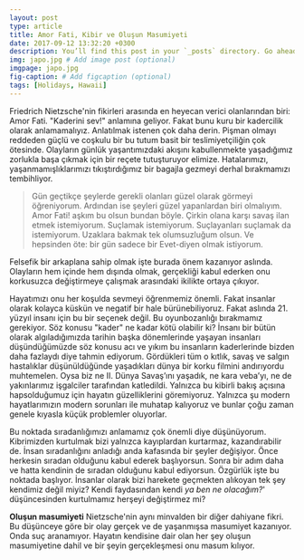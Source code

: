 ```yaml
---
layout: post
type: article
title: Amor Fati, Kibir ve Oluşun Masumiyeti
date: 2017-09-12 13:32:20 +0300
description: You’ll find this post in your `_posts` directory. Go ahead and edit it and re-build the site to see your changes. # Add post description (optional)
img: japo.jpg # Add image post (optional)
imgpage: japo.jpg
fig-caption: # Add figcaption (optional)
tags: [Holidays, Hawaii]
---
```


Friedrich Nietzsche'nin fikirleri arasında en heyecan verici olanlarından biri: Amor Fati. "Kaderini sev!" anlamına geliyor. Fakat bunu kuru bir kadercilik olarak anlamamalıyız. Anlatılmak istenen çok daha derin. Pişman olmayı reddeden güçlü ve coşkulu bir bu tutum basit bir teslimiyetçiliğin çok ötesinde. Olayların günlük yaşantımızdaki akışını kabullenmekte yaşadığımız zorlukla başa çıkmak için bir reçete tutuşturuyor elimize. Hatalarımızı, yaşanmamışlıklarımızı tıkıştırdığımız bir bagajla gezmeyi derhal bırakmamızı tembihliyor.

> Gün geçtikçe şeylerde gerekli olanları güzel olarak görmeyi öğreniyorum. Ardından ise şeyleri güzel yapanlardan biri olmalıyım. Amor Fati! aşkım bu olsun bundan böyle. Çirkin olana karşı savaş ilan etmek istemiyorum. Suçlamak istemiyorum. Suçlayanları suçlamak da istemiyorum. Uzaklara bakmak tek olumsuzluğum olsun. Ve hepsinden öte: bir gün sadece bir Evet-diyen olmak istiyorum.

Felsefik bir arkaplana sahip olmak işte burada önem kazanıyor aslında. Olayların hem içinde hem dışında olmak, gerçekliği kabul ederken onu korkusuzca değiştirmeye çalışmak arasındaki ikilikte ortaya çıkıyor. 

Hayatımızı onu her koşulda sevmeyi öğrenmemiz önemli. Fakat insanlar olarak kolayca küskün ve negatif bir hale bürünebiliyoruz. Fakat aslında 21. yüzyıl insanı için bu bir seçenek değil. Bu oyunbozanlığı bırakmamız gerekiyor. Söz konusu "kader" ne kadar kötü olabilir ki? İnsanı bir bütün olarak algıladığımızda tarihin başka dönemlerinde yaşayan insanları düşündüğümüzde söz konusu acı ve yıkım bu insanların kaderlerinde bizden daha fazlaydı diye tahmin ediyorum. Gördükleri tüm o kıtlık, savaş ve salgın hastalıklar düşünüldüğünde yaşadıkları dünya bir korku filmini andırıyordu muhtemelen. Oysa biz ne II. Dünya Savaş’ını yaşadık, ne kara veba’yı, ne de yakınlarımız işgalciler tarafından katledildi. Yalnızca bu kibirli bakış açısına hapsolduğumuz için hayatın güzelliklerini göremiyoruz. Yalnızca şu modern hayatlarımızın modern sorunları ile muhatap kalıyoruz ve bunlar çoğu zaman genele kıyasla küçük problemler oluyorlar.

Bu noktada sıradanlığımızı anlamamız çok önemli diye düşünüyorum. Kibrimizden kurtulmak bizi yalnızca kayıplardan kurtarmaz, kazandırabilir de. İnsan sıradanlığını anladığı anda kafasında bir şeyler değişiyor. Önce herkesin sıradan olduğunu kabul ederek başlıyorsun. Sonra bir adım daha ve hatta kendinin de sıradan olduğunu kabul ediyorsun. Özgürlük işte bu noktada başlıyor. İnsanlar olarak bizi harekete geçmekten alıkoyan tek şey kendimiz değil miyiz? Kendi faydasından kendi *ya ben ne olacağım?*' düşüncesinden kurtulmamız herşeyi değiştirmez mi?

**Oluşun masumiyeti** Nietzsche'nin aynı minvalden bir diğer dahiyane fikri. Bu düşünceye göre bir olay gerçek ve de yaşanmışsa masumiyet kazanıyor. Onda suç aranamıyor. Hayatın kendisine dair olan her şey oluşun masumiyetine dahil ve bir şeyin gerçekleşmesi onu masum kılıyor.
